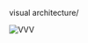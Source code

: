 visual architecture/





![VVV](https://github.com/user-attachments/assets/56693583-0e3e-4afd-9c33-4686699becc1)
